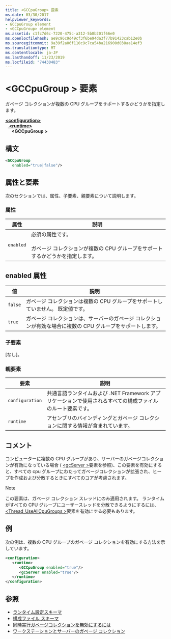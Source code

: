 ```yaml
---
title: <GCCpuGroup> 要素
ms.date: 03/30/2017
helpviewer_keywords:
- GCCpuGroup element
- <GCCpuGroup> element
ms.assetid: c1fc7d6c-7220-475c-a312-5b8b201f66e0
ms.openlocfilehash: ae9c96c9d49cf3f6be94da3f77b91423cab12e0b
ms.sourcegitcommit: 9a39f2a06f110c9c7ca54ba216900d038aa14ef3
ms.translationtype: MT
ms.contentlocale: ja-JP
ms.lasthandoff: 11/23/2019
ms.locfileid: "74430483"
---
```

# <a name="gccpugroup-element"></a>\<GCCpuGroup > 要素

ガベージ コレクションが複数の CPU グループをサポートするかどうかを指定します。

[ **\<configuration>** ](../configuration-element.md)\
&nbsp;&nbsp;[ **\<runtime>** ](runtime-element.md)\
&nbsp;&nbsp;&nbsp;&nbsp; **\<GCCpuGroup >**

## <a name="syntax"></a>構文

```xml
<GCCpuGroup
   enabled="true|false"/>
```

## <a name="attributes-and-elements"></a>属性と要素

次のセクションでは、属性、子要素、親要素について説明します。

### <a name="attributes"></a>属性

|属性|説明|
|---------------|-----------------|
|`enabled`|必須の属性です。<br /><br /> ガベージ コレクションが複数の CPU グループをサポートするかどうかを指定します。|

## <a name="enabled-attribute"></a>enabled 属性

|値|説明|
|-----------|-----------------|
|`false`|ガベージ コレクションは複数の CPU グループをサポートしていません。 既定値です。|
|`true`|ガベージ コレクションは、サーバーのガベージ コレクションが有効な場合に複数の CPU グループをサポートします。|

### <a name="child-elements"></a>子要素

[なし]。

### <a name="parent-elements"></a>親要素

|要素|説明|
|-------------|-----------------|
|`configuration`|共通言語ランタイムおよび .NET Framework アプリケーションで使用されるすべての構成ファイルのルート要素です。|
|`runtime`|アセンブリのバインディングとガベージ コレクションに関する情報が含まれています。|

## <a name="remarks"></a>コメント

コンピューターに複数の CPU グループがあり、サーバーのガベージコレクションが有効になっている場合 ( [\<gcServer >](gcserver-element.md)要素を参照)、この要素を有効にすると、すべての cpu グループにわたってガベージコレクションが拡張され、ヒープを作成および分散するときにすべてのコアが考慮されます。

> [!NOTE]
> この要素は、ガベージ コレクション スレッドにのみ適用されます。 ランタイムがすべての CPU グループにユーザースレッドを分散できるようにするには、 [\<Thread_UseAllCpuGroups >](thread-useallcpugroups-element.md)要素を有効にする必要もあります。

## <a name="example"></a>例

次の例は、複数の CPU グループのガベージ コレクションを有効にする方法を示しています。

```xml
<configuration>
   <runtime>
      <GCCpuGroup enabled="true"/>
      <gcServer enabled="true"/>
   </runtime>
</configuration>
```

## <a name="see-also"></a>参照

- [ランタイム設定スキーマ](index.md)
- [構成ファイル スキーマ](../index.md)
- [同時実行ガベージコレクションを無効にするには](gcconcurrent-element.md#to-disable-background-garbage-collection)
- [ワークステーションとサーバーのガベージ コレクション](../../../../standard/garbage-collection/fundamentals.md#workstation-and-server-garbage-collection)
